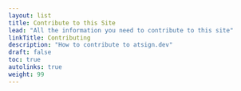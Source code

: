 ```yaml
---
layout: list
title: Contribute to this Site
lead: "All the information you need to contribute to this site"
linkTitle: Contributing
description: "How to contribute to atsign.dev"
draft: false
toc: true
autolinks: true
weight: 99
---
```



